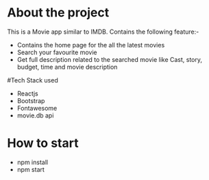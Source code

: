 # About the project

This is a Movie app similar to IMDB.
Contains the following feature:-

* Contains the home page for the all the latest movies
* Search your favourite movie
* Get full description related to the searched movie like Cast, story, budget, time and movie description

#Tech Stack used

* Reactjs
* Bootstrap
* Fontawesome
* movie.db api

# How to start

* npm install
* npm start

